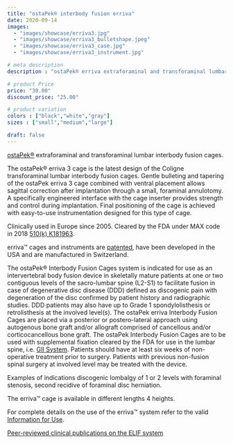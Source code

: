 ```yaml
---
title: "ostaPek® interbody fusion erriva"
date: 2020-09-14
images: 
  - "images/showcase/erriva3.jpg"
  - "images/showcase/erriva3_bulletshape.jpeg"
  - "images/showcase/erriva3_case.jpg"
  - "images/showcase/erriva3_instrument.jpg"

# meta description
description : "ostaPek® erriva extraforaminal and transforaminal lumbar interbody fusion (ELIF) and (TLIF) cages for spine fusion."

# product Price
price: "30.00"
discount_price: "25.00"

# product variation
colors : ["black","white","gray"]
sizes : ["small","medium","large"]

draft: false
---
```


[ostaPek®](https://spinenuances.com/ostapek) extraforaminal and transforaminal lumbar interbody fusion cages.

The ostaPek® erriva 3 cage is the latest design of the Coligne transforaminal lumbar interbody fusion cages. 
Gentle bulleting and tapering of the ostaPek erriva 3 cage combined with ventral placement allows sagittal correction after implantation through a small, foraminal annulotomy.
A specifically engineered interface with the cage inserter provides strength and control during implantation. Final positioning of the cage is achieved with easy-to-use instrumentation designed for this type of cage.

Clinically used in Europe since 2005. Cleared by the FDA under MAX code in 2018 [510(k) K181963](https://www.accessdata.fda.gov/cdrh_docs/pdf18/K181963.pdf).

erriva™ cages and instruments are [patented](https://spinenuances.com/documents/patents), have been developed in the USA and are manufactured in Switzerland.

The ostaPek® Interbody Fusion Cages system is indicated for use as an intervertebral body fusion device in skeletally mature patients at one or two contiguous levels of the sacro-lumbar spine (L2-S1) to facilitate fusion in case of degenerative disc disease (DDD) defined as discogenic pain with degeneration of the disc confirmed by patient history and radiographic studies. DDD patients may also have up to Grade 1 spondylolisthesis or retrolisthesis at the involved level(s). 
The ostaPek erriva Interbody Fusion Cages are placed via a posterior or postero-lateral approach using autogenous bone graft and/or allograft comprised of cancellous and/or corticocancellous bone graft. The ostaPek Interbody Fusion Cages are to be used with supplemental fixation cleared by the FDA for use in the lumbar spine, i.e. [GII System](https://spinenuances.com/products/evos_gii_pedicle_fixation). Patients should have at least six weeks of non-operative treatment prior to surgery. Patients with previous non-fusion spinal surgery at involved level may be treated with the device.

Examples of indications discogenic lombalgy of 1 or 2 levels with foraminal stenosis, second recidive of foraminal disc herniation.

The erriva™ cage is available in different lengths 4 heights.

For complete details on the use of the erriva™ system refer to the valid  [Information for Use](https://saps2412.github.io/IFUs/US_ostaPek_Interbody_Fusion_Cages_IFU_2018-10.pdf).

[Peer-reviewed clinical publications on the ELIF system](https://spinenuances.com/documents/publications)